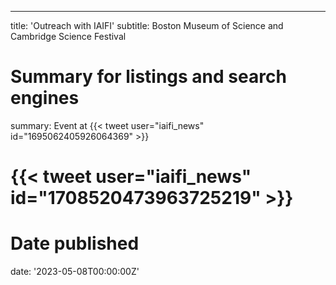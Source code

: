 ---
title: 'Outreach with IAIFI'
subtitle: Boston Museum of Science and Cambridge Science Festival

# Summary for listings and search engines
summary:  Event at {{< tweet user="iaifi_news" id="1695062405926064369" >}}
# {{< tweet user="iaifi_news" id="1708520473963725219" >}}

# Date published
date: '2023-05-08T00:00:00Z'





